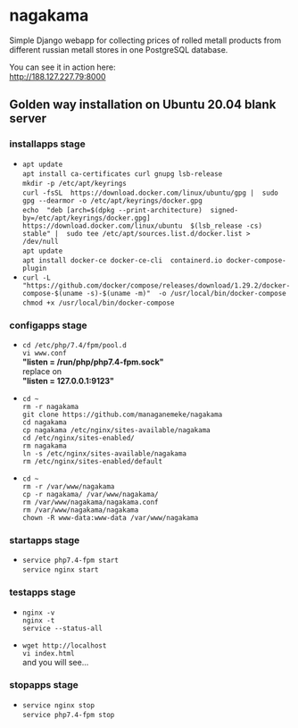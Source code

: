# nagakama

Simple Django webapp for collecting prices of
rolled metall products
from different russian metall stores
in one PostgreSQL database.

You can see it in action here:  
http://188.127.227.79:8000

## Golden way installation on Ubuntu 20.04 blank server

### installapps stage

- `apt update`  
    `apt install ca-certificates curl gnupg lsb-release`  
    `mkdir -p /etc/apt/keyrings`  
    `curl -fsSL 
    https://download.docker.com/linux/ubuntu/gpg | 
    sudo gpg --dearmor -o /etc/apt/keyrings/docker.gpg`  
    `echo 
    "deb [arch=$(dpkg --print-architecture) 
    signed-by=/etc/apt/keyrings/docker.gpg] 
    https://download.docker.com/linux/ubuntu 
    $(lsb_release -cs) stable" | 
    sudo tee /etc/apt/sources.list.d/docker.list > 
    /dev/null`  
    `apt update`  
    `apt install docker-ce docker-ce-cli 
    containerd.io docker-compose-plugin`  
- `curl -L 
  "https://github.com/docker/compose/releases/download/1.29.2/docker-compose-$(uname -s)-$(uname -m)" 
  -o /usr/local/bin/docker-compose`  
    `chmod +x /usr/local/bin/docker-compose`  

### configapps stage

- `cd /etc/php/7.4/fpm/pool.d`  
    `vi www.conf`  
    **"listen = /run/php/php7.4-fpm.sock"**  
    replace on  
    **"listen = 127.0.0.1:9123"**

- `cd ~`  
    `rm -r nagakama`  
    `git clone https://github.com/managanemeke/nagakama`  
    `cd nagakama`  
    `cp nagakama /etc/nginx/sites-available/nagakama`  
    `cd /etc/nginx/sites-enabled/`  
    `rm nagakama`  
    `ln -s /etc/nginx/sites-available/nagakama`  
    `rm /etc/nginx/sites-enabled/default`

- `cd ~`  
    `rm -r /var/www/nagakama`  
    `cp -r nagakama/ /var/www/nagakama/`  
    `rm /var/www/nagakama/nagakama.conf`  
    `rm /var/www/nagakama/nagakama`  
    `chown -R www-data:www-data /var/www/nagakama`

### startapps stage

- `service php7.4-fpm start`  
    `service nginx start`

### testapps stage

- `nginx -v`  
    `nginx -t`  
    `service --status-all`

- `wget http://localhost`  
    `vi index.html`  
    and you will see...

### stopapps stage

- `service nginx stop`  
    `service php7.4-fpm stop`


